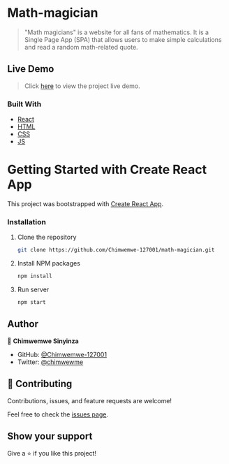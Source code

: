 # Math-magician
> "Math magicians" is a website for all fans of mathematics. It is a Single Page App (SPA) that allows users to make simple calculations and read a random math-related quote. 

## Live Demo
> Click [here](https://deploy-preview-3--ecstatic-kepler-4f902c.netlify.app) to view the project live demo.

### Built With

- [React](https://es.reactjs.org/)
- [HTML](https://www.w3schools.com/html/)
- [CSS](https://www.w3schools.com/css/)
- [JS](https://www.javascript.com/)

# Getting Started with Create React App

This project was bootstrapped with [Create React App](https://github.com/facebook/create-react-app).

### Installation

1. Clone the repository
   ```sh
   git clone https://github.com/Chimwemwe-127001/math-magician.git
   ```
2. Install NPM packages
   ```sh
   npm install
   ```
3. Run server
   ```sh
   npm start
   ```
## Author

👤 **Chimwemwe Sinyinza**

- GitHub: [@Chimwemwe-127001](https://github.com/Chimwemwe-127001)
- Twitter: [@chimwewme](https://twitter.com/chimwewme)

## 🤝 Contributing

Contributions, issues, and feature requests are welcome!

Feel free to check the [issues page](../../issues/).

## Show your support

Give a ⭐️ if you like this project!
